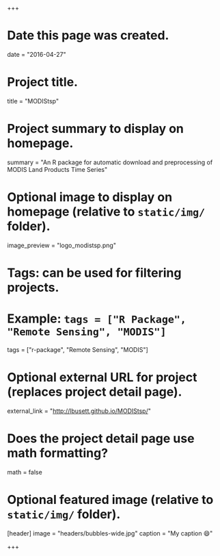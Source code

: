 +++
# Date this page was created.
date = "2016-04-27"

# Project title.
title = "MODIStsp"

# Project summary to display on homepage.
summary = "An R package for automatic download and preprocessing of MODIS Land Products Time Series"

# Optional image to display on homepage (relative to `static/img/` folder).
image_preview = "logo_modistsp.png"

# Tags: can be used for filtering projects.
# Example: `tags = ["R Package", "Remote Sensing", "MODIS"]`
tags = ["r-package", "Remote Sensing", "MODIS"]

# Optional external URL for project (replaces project detail page).
external_link = "http://lbusett.github.io/MODIStsp/"

# Does the project detail page use math formatting?
math = false

# Optional featured image (relative to `static/img/` folder).
[header]
image = "headers/bubbles-wide.jpg"
caption = "My caption :smile:"

+++
